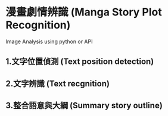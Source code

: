 # 漫畫劇情辨識 (Manga Story Plot Recognition)
Image Analysis
using python or API
## 1.文字位置偵測 (Text position detection)
## 2.文字辨識 (Text recgnition)
## 3.整合語意與大綱 (Summary story outline)